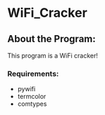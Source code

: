 # WiFi_Cracker

## About the Program:
This program is a WiFi cracker!

### Requirements:
- pywifi
- termcolor
- comtypes
